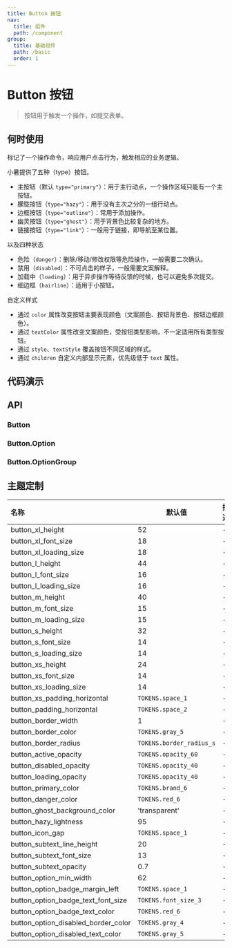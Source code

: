 ```yaml
---
title: Button 按钮
nav:
  title: 组件
  path: /component
group:
  title: 基础组件
  path: /basic
  order: 1
---
```


# Button 按钮

> 按钮用于触发一个操作，如提交表单。

## 何时使用

标记了一个操作命令，响应用户点击行为，触发相应的业务逻辑。

小暑提供了五种（type）按钮。

- 主按钮（默认 `type="primary"`）：用于主行动点，一个操作区域只能有一个主按钮。
- 朦胧按钮（`type="hazy"`）：用于没有主次之分的一组行动点。
- 边框按钮（`type="outline"`）：常用于添加操作。
- 幽灵按钮（`type="ghost"`）：用于背景色比较复杂的地方。
- 链接按钮（`type="link"`）：一般用于链接，即导航至某位置。

以及四种状态

- 危险（`danger`）：删除/移动/修改权限等危险操作，一般需要二次确认。
- 禁用（`disabled`）：不可点击的样子，一般需要文案解释。
- 加载中（`loading`）：用于异步操作等待反馈的时候，也可以避免多次提交。
- 细边框（`hairline`）：适用于小按钮。

自定义样式

- 通过 `color` 属性改变按钮主要表现颜色（文案颜色、按钮背景色、按钮边框颜色）。
- 通过 `textColor` 属性改变文案颜色，受按钮类型影响，不一定适用所有类型按钮。
- 通过 `style`、`textStyle` 覆盖按钮不同区域的样式。
- 通过 `children` 自定义内部显示元素，优先级低于 `text` 属性。

## 代码演示

<code src="./__fixtures__/type.tsx"></code>

<code src="./__fixtures__/subtext.tsx"></code>

<code src="./__fixtures__/danger.tsx"></code>

<code src="./__fixtures__/hairline.tsx"></code>

<code src="./__fixtures__/disabled.tsx"></code>

<code src="./__fixtures__/loading.tsx"></code>

<code src="./__fixtures__/size.tsx"></code>

<code src="./__fixtures__/icon.tsx"></code>

<code src="./__fixtures__/option.tsx"></code>

<code src="./__fixtures__/option-group.tsx"></code>

## API

### Button

### Button.Option

### Button.OptionGroup

## 主题定制

| 名称                                | 默认值                   | 描述 |
| :---------------------------------- | ------------------------ | ---- |
| button_xl_height                    | 52                       | -    |
| button_xl_font_size                 | 18                       | -    |
| button_xl_loading_size              | 18                       | -    |
| button_l_height                     | 44                       | -    |
| button_l_font_size                  | 16                       | -    |
| button_l_loading_size               | 16                       | -    |
| button_m_height                     | 40                       | -    |
| button_m_font_size                  | 15                       | -    |
| button_m_loading_size               | 15                       | -    |
| button_s_height                     | 32                       | -    |
| button_s_font_size                  | 14                       | -    |
| button_s_loading_size               | 14                       | -    |
| button_xs_height                    | 24                       | -    |
| button_xs_font_size                 | 14                       | -    |
| button_xs_loading_size              | 14                       | -    |
| button_xs_padding_horizontal        | `TOKENS.space_1`         | -    |
| button_padding_horizontal           | `TOKENS.space_2`         | -    |
| button_border_width                 | 1                        | -    |
| button_border_color                 | `TOKENS.gray_5`          | -    |
| button_border_radius                | `TOKENS.border_radius_s` | -    |
| button_active_opacity               | `TOKENS.opacity_60`      | -    |
| button_disabled_opacity             | `TOKENS.opacity_40`      | -    |
| button_loading_opacity              | `TOKENS.opacity_40`      | -    |
| button_primary_color                | `TOKENS.brand_6`         | -    |
| button_danger_color                 | `TOKENS.red_6`           | -    |
| button_ghost_background_color       | 'transparent'            | -    |
| button_hazy_lightness               | 95                       | -    |
| button_icon_gap                     | `TOKENS.space_1`         | -    |
| button_subtext_line_height          | 20                       | -    |
| button_subtext_font_size            | 13                       | -    |
| button_subtext_opacity              | 0.7                      | -    |
| button_option_min_width             | 62                       | -    |
| button_option_badge_margin_left     | `TOKENS.space_1`         | -    |
| button_option_badge_text_font_size  | `TOKENS.font_size_3`     | -    |
| button_option_badge_text_color      | `TOKENS.red_6`           | -    |
| button_option_disabled_border_color | `TOKENS.gray_4`          | -    |
| button_option_disabled_text_color   | `TOKENS.gray_5`          | -    |
